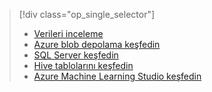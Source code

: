 > [!div class="op_single_selector"]
> * [Verileri inceleme](../articles/machine-learning/team-data-science-process/explore-data.md)
> * [Azure blob depolama keşfedin](../articles/machine-learning/team-data-science-process/explore-data-blob.md)
> * [SQL Server keşfedin](../articles/machine-learning/team-data-science-process/explore-data-sql-server.md)
> * [Hive tablolarını keşfedin](../articles/machine-learning/team-data-science-process/explore-data-hive-tables.md)
> * [Azure Machine Learning Studio keşfedin](https://azure.microsoft.com/documentation/videos/preprocessing-data-in-azure-ml-studio/)
> 
> 

